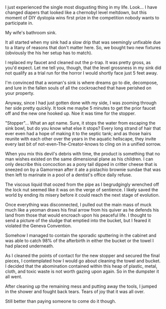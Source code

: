 I just experienced the single most disgusting thing in my life.  Look... I have changed diapers that looked like a chernobyl level meltdown, but this moment of DIY dystopia wins first prize in the competition nobody wants to participate in.

My wife's bathroom sink.

It all started when my sink had a slow drip that was seemingly unfixable due to a litany of reasons that don't matter here. So, we bought two new fixtures (obviously the his her setup has to match).

I replaced my faucet and cleaned out the p-trap. It was pretty gross, as you'd expect. Let me tell you, though, that the level grossness in my sink did not qualify as a trial run for the horror I would shortly face just 5 feet away.

I'm convinced that a woman's sink is where dreams go to die, decompose, and lure in the fallen souls of all the cockroached that have perished on your property.

Anyway, since I had just gotten done with my side, I was zooming through her side pretty quickly. It took me maybe 5 minutes to get the prior faucet off and the new one hooked up. Noe it was time for the stopper.

"Stopper"... What an apt name. Sure, it stops the water from escaping the sink bowl, but do you know what else it stops? Every long strand of hair that ever even had a hope of making it to the septic tank; and as those hairs reunite with each other over the years in the aquatic hellscape, they invite every last bit of not-even-The-Creator-knows to cling on in a unified sorrow.

When you mix this devil's debris with time, the product is something that no man wishes existed on the same dimensional plane as his children. I can only describe this concoction as a pony tail dipped in critter cheese that is sneezed on by a Gamorrean after it ate a pistachio brownie sundae that was then left to marinate in a pool of a dentist's office daily refuse.

The viscous liquid that oozed from the pipe as I begrudgingly wrenched off the lock nut seemed like it was on the verge of sentience. I likely saved the world by ending its misery before it could reach the next stage of evolution.

Once everything was disconnected, I pulled out the main mass of muck much like a yeoman draws his final arrow from his quiver as he defends his land from those that would encroach upon his peaceful life. I thought to send a picture of the sludge that emptied into the bucket, but I feared it violated the Geneva Convention.

Somehow I managed to contain the sporadic sputtering in the cabinet and was able to catch 98% of the afterbirth in either the bucket or the towel I had placed underneath.

As I cleaned the points of contact for the new stopper and secured the final pieces, I contemplated how I would go about cleaning the towel and bucket. I decided that the abomination contained within this heap of plastic, metal, cloth, and toxic waste is not worth gazing upon again. So in the dumpster it all went.

After cleaning up the remaining mess and putting away the tools, I jumped in the shower and fought back tears. Tears of joy that it was all over.

Still better than paying someone to come do it though.